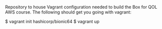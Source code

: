 Repository to house Vagrant configuration needed to build the Box for QOL AWS course. The following should get you going with vagrant:

$ vagrant init hashicorp/bionic64
$ vagrant up
